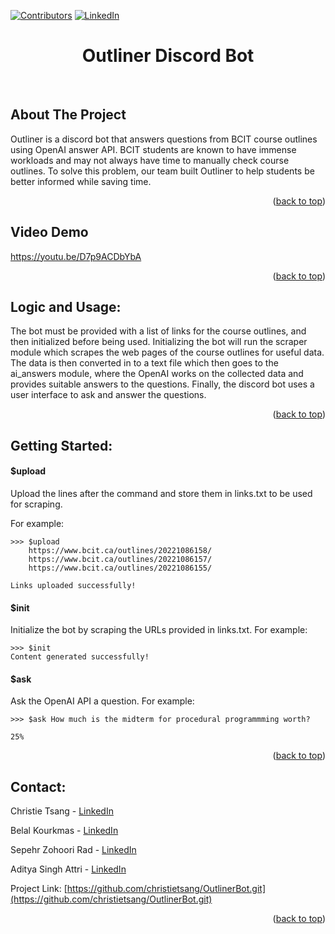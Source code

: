 <div id="top"></div>

[![Contributors][contributors-shield]][contributors-url]
[![LinkedIn][linkedin-shield]][linkedin-url]


<div align="center">
  <h1 align="center">Outliner Discord Bot</h1>
</div>
<br>

## About The Project
Outliner is a discord bot that answers questions from BCIT course outlines using OpenAI answer API. BCIT students are known to have immense workloads and may not always have time to manually check course outlines.  To solve this problem, our team built Outliner to help students be better informed while saving time.

<p align="right">(<a href="#top">back to top</a>)</p>

## Video Demo
https://youtu.be/D7p9ACDbYbA

<p align="right">(<a href="#top">back to top</a>)</p>

## Logic and Usage:
The bot must be provided with a list of links for 
the course outlines, and then initialized before being used. Initializing 
the bot will run the scraper module which scrapes the web pages of the 
course outlines for useful data. The data is then converted in to a 
text file which then goes to the ai_answers module, where the OpenAI 
works on the collected data and provides suitable answers to the questions.
Finally, the discord bot uses a user interface to ask and answer the questions.

<p align="right">(<a href="#top">back to top</a>)</p>

## Getting Started:
#### $upload  
Upload the lines after the command and store them in links.txt to be used for scraping.

For example:
```
>>> $upload
    https://www.bcit.ca/outlines/20221086158/
    https://www.bcit.ca/outlines/20221086157/
    https://www.bcit.ca/outlines/20221086155/
  
Links uploaded successfully!
```

#### $init
Initialize the bot by scraping the URLs provided in links.txt. For example:
```
>>> $init
Content generated successfully!
```

#### $ask
Ask the OpenAI API a question. For example:
```
>>> $ask How much is the midterm for procedural programmming worth?

25%
```

<p align="right">(<a href="#top">back to top</a>)</p>

## Contact:
Christie Tsang - [LinkedIn](https://www.linkedin.com/in/christietsang/)

Belal Kourkmas - [LinkedIn](https://www.linkedin.com/in/belal-kourkmas/)

Sepehr Zohoori Rad - [LinkedIn](https://www.linkedin.com/in/sepehr-zohoori-rad/)

Aditya Singh Attri  - [LinkedIn](https://www.linkedin.com/in/aditya3650/)

Project Link: [https://github.com/christietsang/OutlinerBot.git](https://github.com/christietsang/OutlinerBot.git)

<p align="right">(<a href="#top">back to top</a>)</p>


<!-- MARKDOWN LINKS & IMAGES -->
<!-- https://www.markdownguide.org/basic-syntax/#reference-style-links -->
[contributors-shield]: https://img.shields.io/github/contributors/christietsang/OutlinerBot.svg?style=for-the-badge
[contributors-url]: https://github.com/christietsang/OutlinerBot/graphs/contributors
[license-shield]: https://img.shields.io/github/license/othneildrew/Best-README-Template.svg?style=for-the-badge
[linkedin-shield]: https://img.shields.io/badge/-LinkedIn-black.svg?style=for-the-badge&logo=linkedin&colorB=555
[linkedin-url]: https://www.linkedin.com/in/christietsang/
